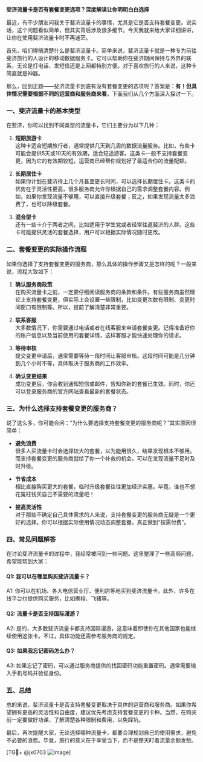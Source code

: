 **斐济流量卡是否有套餐变更选项？深度解读让你明明白白选择**

最近，有不少朋友问我关于斐济流量卡的事情，尤其是它是否支持套餐变更。说实话，这个问题看似简单，但其实背后涉及很多细节。今天我就来给大家详细讲讲，让你在使用斐济流量卡时不再迷茫。

首先，咱们得搞清楚什么是斐济流量卡。简单来说，斐济流量卡就是一种专为前往斐济旅行的人设计的移动数据服务卡。它可以帮助你在斐济期间保持与外界的联系，无论是打电话、发短信还是上网都特别方便。对于喜欢旅行的人来说，这种卡简直就是神器。

那么，回到正题——斐济流量卡到底有没有套餐变更的选项呢？答案是：**有！但具体情况需要根据不同的运营商和服务商来看**。下面我们从几个方面深入探讨一下。

### 一、斐济流量卡的基本类型

在斐济，你可以找到不同类型的流量卡，它们主要分为以下几种：

1. **短期旅游卡**  
   这种卡适合短期旅行者，通常提供几天到几周的数据流量服务。比如，有些卡可能会提供5天或10天的有效期，适合短途游客。这类卡一般不支持套餐变更，因为它的有效期较短，运营商已经帮你规划好了最适合你的流量配额。

2. **长期居住卡**  
   如果你计划在斐济待上几个月甚至更长时间，可以选择长期居住卡。这类卡的优势在于灵活性更高，很多服务商允许你根据自己的需求调整套餐内容。例如，如果你发现流量不够用，可以直接升级套餐；反之，如果发现流量太多浪费了，也可以降级套餐。

3. **混合型卡**  
   还有一些卡介于两者之间，比如适用于学生党或者经常往返斐济的人群。这些卡可能提供灵活的套餐选择，用户可以根据实际情况随时更改。

### 二、套餐变更的实际操作流程

如果你选择了支持套餐变更的服务商，那么具体的操作步骤又是怎样的呢？一般来说，流程大致如下：

1. **确认服务商政策**  
   在购买流量卡之前，一定要仔细阅读服务商的条款和条件。有些服务商虽然理论上支持套餐变更，但实际上会设置一些限制，比如变更次数有限制、变更时间窗口有限制等。所以，提前了解清楚非常重要。

2. **联系客服**  
   大多数情况下，你需要通过电话或者在线客服来申请套餐变更。记得准备好你的账户信息以及当前使用的套餐详情，这样客服才能快速处理你的请求。

3. **等待审核**  
   提交变更申请后，通常需要等待一段时间让客服审核。这段时间可能是几分钟到几个小时不等，具体取决于服务商的工作效率。

4. **确认变更结果**  
   成功变更后，你会收到通知短信或邮件，告知你新的套餐已生效。同时，你还可以登录服务商的官方网站查看最新的套餐状态。

### 三、为什么选择支持套餐变更的服务商？

说了这么多，你可能会问：“为什么要选择支持套餐变更的服务商呢？”其实原因很简单：

- **避免浪费**  
  很多人买流量卡时会选择较大的套餐，以为能用很久，结果发现根本不够用。而支持套餐变更的服务商就给了你一个补救的机会，可以在发现流量不足时及时升级。

- **节省成本**  
  相比直接购买更大的套餐，临时升级套餐往往更加经济实惠。毕竟，谁也不想花冤枉钱买自己不需要的流量吧！

- **提高灵活性**  
  对于那些不确定自己具体需求的人来说，支持套餐变更的服务商无疑是一个更好的选择。你可以根据实际使用情况动态调整套餐，真正做到“按需付费”。

### 四、常见问题解答

在讨论斐济流量卡的过程中，我经常被问到一些问题。这里整理了一些高频问题，希望能帮到大家：

#### Q1: 我可以在哪里购买斐济流量卡？
A1: 你可以在机场、各大电信营业厅、便利店等地买到斐济流量卡。此外，许多在线平台也提供购买服务，比如携程、飞猪等。

#### Q2: 流量卡是否支持国际漫游？
A2: 是的，大多数斐济流量卡都支持国际漫游，这意味着即使你在其他国家也能继续使用这张卡。不过，具体功能还需参考服务商的规定。

#### Q3: 如果我忘记密码怎么办？
A3: 如果忘记了密码，可以通过服务商提供的找回密码功能重置密码。通常需要输入手机号码并验证身份。

### 五、总结

总的来说，斐济流量卡是否支持套餐变更取决于具体的运营商和服务商。如果你希望拥有更高的灵活性和自由度，建议优先考虑支持套餐变更的卡种。当然，在购买前一定要做好功课，了解清楚各种限制和费用，以免踩坑。

最后，再次提醒大家，无论选择哪种流量卡，都要合理规划自己的使用需求，避免不必要的浪费。毕竟，旅行的意义在于享受当下，而不是整天盯着流量余额发愁。

[TG💪+ @jx0703 ![Image](https://github.com/user-attachments/assets/dbca1d08-cadb-493c-b0ec-ad6f7a83f270)]
